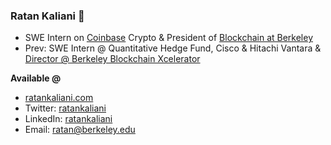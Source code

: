 ### Ratan Kaliani 🐻

<!--
**ratankaliani/ratankaliani** is a ✨ _special_ ✨ repository because its `README.md` (this file) appears on your GitHub profile.

Here are some ideas to get you started:
-->

- SWE Intern on [Coinbase](https://coinbase.com) Crypto & President of [Blockchain at Berkeley](https://blockchain.berkeley.edu)
- Prev: SWE Intern @ Quantitative Hedge Fund, Cisco & Hitachi Vantara & [Director @ Berkeley Blockchain Xcelerator](https://xcelerator.berkeley.edu)

**Available @**
- [ratankaliani.com](https://ratankaliani.com)
- Twitter: [ratankaliani](https://twitter.com/ratankaliani)
- LinkedIn: [ratankaliani](https://linkedin.com/in/ratankaliani)
- Email: [ratan@berkeley.edu](mailto:ratan@berkeley.edu)
<!--
- 🤔 I’m looking for help with ...
- 💬 Ask me about ...
- 📫 How to reach me: ...
- 😄 Pronouns: ...
- ⚡ Fun fact: ...
-->


